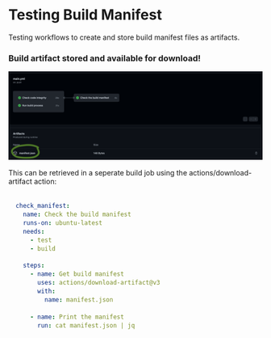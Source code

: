 # Testing Build Manifest

Testing workflows to create and store build manifest files as artifacts.


### Build artifact stored and available for download!

![](docs/images/screenshot-actions.png)

This can be retrieved in a seperate build job using the actions/download-artifact action:

```yaml

  check_manifest:
    name: Check the build manifest
    runs-on: ubuntu-latest
    needs:
      - test
      - build
    
    steps:
      - name: Get build manifest
        uses: actions/download-artifact@v3
        with:
          name: manifest.json
      
      - name: Print the manifest
        run: cat manifest.json | jq

```

